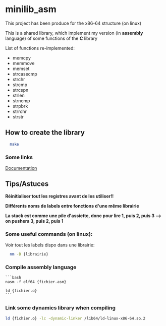 # minilib_asm
This project has been produce for the x86-64 structure (on linux)

This is a shared library, which implement my version (in **assembly** language) of some functions of the **C** library

List of functions re-implemented:
  - memcpy
  - memmove
  - memset
  - strcasecmp
  - strchr
  - strcmp
  - strcspn
  - strlen
  - strncmp
  - strpbrk
  - strrchr
  - strstr

## How to create the library

```bash
  make
```

### Some links

[Documentation](https://chromium.googlesource.com/chromiumos/docs/+/HEAD/constants/syscalls.md)


## Tips/Astuces

  **Réinitialiser tout les registres avant de les utiliser!!**

  **Différents noms de labels entre fonctions d'une même librairie**

  **La stack est comme une pile d'assiette, donc pour lire 1, puis 2, puis 3 --> on pushera 3, puis 2, puis 1**

  ### Some useful commands (on linux):

  Voir tout les labels dispo dans une librairie:
  ```bash
    nm -D {librairie}
  ```

  ### Compile assembly language
    ```bash
    nasm -f elf64 {fichier.asm}

    ld {fichier.o}
    ```

  ### Link some dynamics library when compiling
  ```bash
  ld {fichier.o} -lc -dynamic-linker /lib64/ld-linux-x86-64.so.2
  ```


